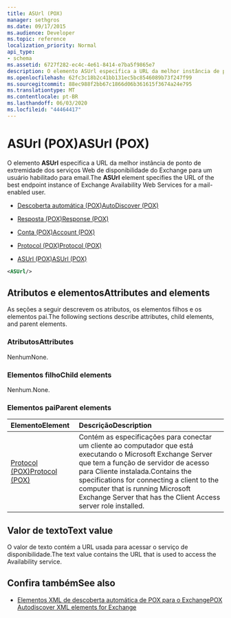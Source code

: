 ```yaml
---
title: ASUrl (POX)
manager: sethgros
ms.date: 09/17/2015
ms.audience: Developer
ms.topic: reference
localization_priority: Normal
api_type:
- schema
ms.assetid: 6727f282-ec4c-4e61-8414-e7ba5f9865e7
description: O elemento ASUrl especifica a URL da melhor instância de ponto de extremidade dos serviços Web de disponibilidade do Exchange para um usuário habilitado para email.
ms.openlocfilehash: 62fc3c18b2c41bb131ec5bc8546089b73f247f99
ms.sourcegitcommit: 88ec988f2bb67c1866d06b361615f3674a24e795
ms.translationtype: MT
ms.contentlocale: pt-BR
ms.lasthandoff: 06/03/2020
ms.locfileid: "44464417"
---
```

# <a name="asurl-pox"></a><span data-ttu-id="9df23-103">ASUrl (POX)</span><span class="sxs-lookup"><span data-stu-id="9df23-103">ASUrl (POX)</span></span>

<span data-ttu-id="9df23-104">O elemento **ASUrl** especifica a URL da melhor instância de ponto de extremidade dos serviços Web de disponibilidade do Exchange para um usuário habilitado para email.</span><span class="sxs-lookup"><span data-stu-id="9df23-104">The **ASUrl** element specifies the URL of the best endpoint instance of Exchange Availability Web Services for a mail-enabled user.</span></span> 
  
- [<span data-ttu-id="9df23-105">Descoberta automática (POX)</span><span class="sxs-lookup"><span data-stu-id="9df23-105">AutoDiscover (POX)</span></span>](autodiscover-pox.md)
  
- [<span data-ttu-id="9df23-106">Resposta (POX)</span><span class="sxs-lookup"><span data-stu-id="9df23-106">Response (POX)</span></span>](response-pox.md)
  
- [<span data-ttu-id="9df23-107">Conta (POX)</span><span class="sxs-lookup"><span data-stu-id="9df23-107">Account (POX)</span></span>](account-pox.md)
  
- [<span data-ttu-id="9df23-108">Protocol (POX)</span><span class="sxs-lookup"><span data-stu-id="9df23-108">Protocol (POX)</span></span>](protocol-pox.md)
  
- [<span data-ttu-id="9df23-109">ASUrl (POX)</span><span class="sxs-lookup"><span data-stu-id="9df23-109">ASUrl (POX)</span></span>](asurl-pox.md)
  
```xml
<ASUrl/>
```

## <a name="attributes-and-elements"></a><span data-ttu-id="9df23-110">Atributos e elementos</span><span class="sxs-lookup"><span data-stu-id="9df23-110">Attributes and elements</span></span>

<span data-ttu-id="9df23-111">As seções a seguir descrevem os atributos, os elementos filhos e os elementos pai.</span><span class="sxs-lookup"><span data-stu-id="9df23-111">The following sections describe attributes, child elements, and parent elements.</span></span>
  
### <a name="attributes"></a><span data-ttu-id="9df23-112">Atributos</span><span class="sxs-lookup"><span data-stu-id="9df23-112">Attributes</span></span>

<span data-ttu-id="9df23-113">Nenhum</span><span class="sxs-lookup"><span data-stu-id="9df23-113">None.</span></span>
  
### <a name="child-elements"></a><span data-ttu-id="9df23-114">Elementos filho</span><span class="sxs-lookup"><span data-stu-id="9df23-114">Child elements</span></span>

<span data-ttu-id="9df23-115">Nenhum.</span><span class="sxs-lookup"><span data-stu-id="9df23-115">None.</span></span>
  
### <a name="parent-elements"></a><span data-ttu-id="9df23-116">Elementos pai</span><span class="sxs-lookup"><span data-stu-id="9df23-116">Parent elements</span></span>

|<span data-ttu-id="9df23-117">**Elemento**</span><span class="sxs-lookup"><span data-stu-id="9df23-117">**Element**</span></span>|<span data-ttu-id="9df23-118">**Descrição**</span><span class="sxs-lookup"><span data-stu-id="9df23-118">**Description**</span></span>|
|:-----|:-----|
|[<span data-ttu-id="9df23-119">Protocol (POX)</span><span class="sxs-lookup"><span data-stu-id="9df23-119">Protocol (POX)</span></span>](protocol-pox.md) <br/> |<span data-ttu-id="9df23-120">Contém as especificações para conectar um cliente ao computador que está executando o Microsoft Exchange Server que tem a função de servidor de acesso para Cliente instalada.</span><span class="sxs-lookup"><span data-stu-id="9df23-120">Contains the specifications for connecting a client to the computer that is running Microsoft Exchange Server that has the Client Access server role installed.</span></span>  <br/> |
   
## <a name="text-value"></a><span data-ttu-id="9df23-121">Valor de texto</span><span class="sxs-lookup"><span data-stu-id="9df23-121">Text value</span></span>

<span data-ttu-id="9df23-122">O valor de texto contém a URL usada para acessar o serviço de disponibilidade.</span><span class="sxs-lookup"><span data-stu-id="9df23-122">The text value contains the URL that is used to access the Availability service.</span></span>
  
## <a name="see-also"></a><span data-ttu-id="9df23-123">Confira também</span><span class="sxs-lookup"><span data-stu-id="9df23-123">See also</span></span>

- [<span data-ttu-id="9df23-124">Elementos XML de descoberta automática de POX para o Exchange</span><span class="sxs-lookup"><span data-stu-id="9df23-124">POX Autodiscover XML elements for Exchange</span></span>](pox-autodiscover-xml-elements-for-exchange.md)

